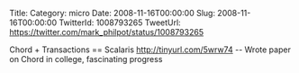 Title: 
Category: micro
Date: 2008-11-16T00:00:00
Slug: 2008-11-16T00:00:00
TwitterId: 1008793265
TweetUrl: https://twitter.com/mark_philpot/status/1008793265

Chord + Transactions == Scalaris http://tinyurl.com/5wrw74 -- Wrote paper on Chord in college, fascinating progress